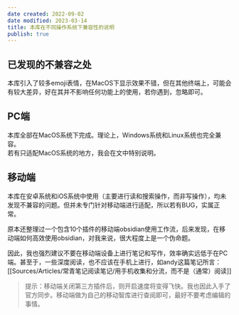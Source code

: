```yaml
---
date created: 2022-09-02
date modified: 2023-03-14
title: 本库在不同操作系统下兼容性的说明
publish: true
---
```

## 已发现的不兼容之处

本库引入了较多emoji表情，在MacOS下显示效果不错，但在其他终端上，可能会有较大差异，好在其并不影响任何功能上的使用，若你遇到，忽略即可。

## PC端

本库全部在MacOS系统下完成。理论上，Windows系统和Linux系统也完全兼容。  
若有只适配MacOS系统的地方，我会在文中特别说明。

## 移动端

本库在安卓系统和iOS系统中使用（主要进行读和搜索操作，而非写操作），均未发现不兼容的问题。但并未专门针对移动端进行适配，所以若有BUG，实属正常。

原本还整理过一个包含10个插件的移动端obsidian使用工作流，后来发现，在移动端如何高效使用obsidian，对我来说，很大程度上是一个伪命题。

因此，我也强烈建议不要在移动端设备上进行笔记和写作，效率确实远低于在PC端。甚至于，一些深度阅读，也不应该在手机上进行，如andy这篇笔记所言：[[Sources/Articles/常青笔记阅读笔记/用手机收集和分流，而不是（通常）阅读]]

>提示：移动端关闭第三方插件后，则开启速度将变得飞快。我也因此入手了官方同步。移动端做为自己的移动智库进行查阅即可，最好不要考虑编辑的事情。